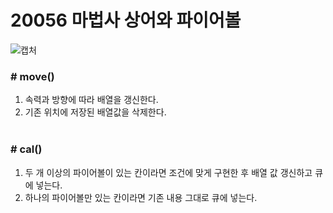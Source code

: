 # 20056 마법사 상어와 파이어볼

![캡처](https://user-images.githubusercontent.com/72604908/194355542-0b13449e-f842-4777-8fe3-6b7eea466562.PNG)

### # move()
1. 속력과 방향에 따라 배열을 갱신한다.
2. 기존 위치에 저장된 배열값을 삭제한다.
</br></br>

### # cal()
1. 두 개 이상의 파이어볼이 있는 칸이라면 조건에 맞게 구현한 후 배열 값 갱신하고 큐에 넣는다.
2. 하나의 파이어볼만 있는 칸이라면 기존 내용 그대로 큐에 넣는다.
